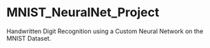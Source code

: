 # MNIST_NeuralNet_Project
Handwritten Digit Recognition using a Custom Neural Network on the MNIST Dataset.
